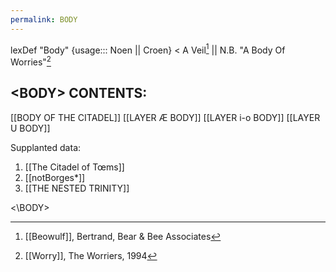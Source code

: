 ```yaml
---
permalink: BODY
---
```

lexDef "Body" {usage::: Noen || Croen} < A Veil[^BodyNoen] || N.B. "A Body Of Worries"[^BodyCroen]

[^BodyNoen]: [[Beowulf]], Bertrand, Bear & Bee Associates
[^BodyCroen]: [[Worry]], The Worriers, 1994






\<BODY>
CONTENTS:
---

[[BODY OF THE CITADEL]]
[[LAYER Æ BODY]]
[[LAYER i-o BODY]]
[[LAYER U BODY]]






Supplanted data:

1. [[The Citadel of Tœms]]
2. [[notBorges*]]
3. [[THE NESTED TRINITY]]

\<\BODY>
